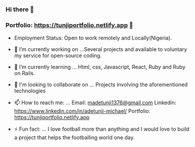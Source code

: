 ### Hi there 👋
### Portfolio: https://tunjiportfolio.netlify.app 👨



- Employment Status: Open to work remotely and Locally(Nigeria).

- 🔭 I’m currently working on ...Several projects and available to voluntary my service for open-source coding.
- 🌱 I’m currently learning ... Html, css, Javascript, React, Ruby and Ruby on Rails.
- 👯 I'm looking to collaborate on ... Projects involving the aforementioned technologies
- 📫 How to reach me: ... Email: madetunji1376@gmail.com Linkedin: https://www.linkedin.com/in/adetunji-michael/ Portfolio: https://tunjiportfolio.netlify.app
- ⚡ Fun fact: ... I love football more than anything and I would love to build a project that helps the footballing world one day.
